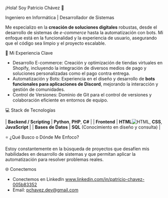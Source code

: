 ¡Hola! Soy Patricio Chávez 👋

Ingeniero en Informática | Desarrollador de Sistemas

Me especializo en la **creación de soluciones digitales** robustas, desde el desarrollo de sistemas de *e-commerce* hasta la automatización con bots. Mi enfoque está en la funcionalidad y la experiencia de usuario, asegurando que el código sea limpio y el proyecto escalable.


🚀 Mi Experiencia Clave

* Desarrollo E-commerce: Creación y optimización de tiendas virtuales en Shopify, incluyendo la integración de diversos medios de pago y soluciones personalizadas como el pago contra entrega.
* Automatización y Bots: Experiencia en el diseño y desarrollo de **bots funcionales para aplicaciones de Discord**, mejorando la interacción y gestión de comunidades.
* Control de Versiones: Dominio de Git para el control de versiones y colaboración eficiente en entornos de equipo.


💻 Stack de Tecnologías

| **Backend / Scripting** | **Python**, **PHP**, **C#** |
| **Frontend** | **HTML**![HTML](https://img.shields.io/badge/-HTML-E34F26?style=flat-square&logo=html5&logoColor=white), **CSS**, **JavaScript** |
| **Bases de Datos** | **SQL** (Conocimiento en diseño y consulta) |


⭐ ¿Qué Busco o Dónde Me Enfoco?

Estoy constantemente en la búsqueda de proyectos que desafíen mis habilidades en desarrollo de sistemas y que permitan aplicar la automatización para resolver problemas reales.

🌐 Conectemos

* Conectemos en LinkedIn www.linkedin.com/in/patricio-chavez-005b83352
* Email: pchavez.dev@gmail.com
